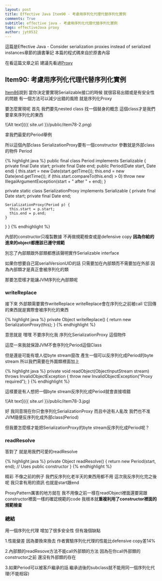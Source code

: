 ```yaml
---
layout: post
title: Effective Java Item90 - 考慮用序列化代理代替序列化實例
comments: True 
subtitle: effective java - 考慮用序列化代理代替序列化實例
tags: effectiveJava proxy
author: jyt0532
---
```

這篇是Effective Java - Consider serialization proxies instead of serialized instances章節的讀書筆記 本篇的程式碼來自於原書內容

在看這篇文章之前 建議先看過[Proxy](/2017/10/06/proxy/)

## Item90: 考慮用序列化代理代替序列化實例

[Item86](/2017/09/29/implement-serializable-judiciously/)說到 當你決定要實現Serializable接口的時候 就很容易出錯或是有安全性的問題 有一個方法可以減少出錯的風險 就是序列化Proxy

要怎麼實現呢 首先 我們要先nested class 找一個替身的概念 這個class才是我們要拿來序列化的東西

![Alt text]({{ site.url }}/public/item78-2.png) 

拿我們最愛的Period舉例

所以這個內部class SerializationProxy要有一個constructor 參數就是外部class的物件 Period

{% highlight java %}
public final class Period implements Serializable {
  private final Date start;
  private final Date end;
  public Period(Date start, Date end) {
    this.start = new Date(start.getTime());
    this.end = new Date(end.getTime());
    if (this.start.compareTo(this.end) > 0)
      throw new IllegalArgumentException(start + " after " + end);
  }

  private static class SerializationProxy implements Serializable {
    private final Date start;
    private final Date end;

    SerializationProxy(Period p) {
      this.start = p.start;
      this.end = p.end;
    }

  }
}
{% endhighlight %}

內部的constructor只複製數據 不再做規範檢查或是defensive copy **因為你給的進來的object都應該已遵守規範**

別忘了內部類跟外部類都應該聲明實作Serializable interface

如果你想要自己寫serialVersionUID的話 只需要加在內部類而不需要加在外部 因為內部類才是真正會被序列化的類

那要怎麼樣才能讓JVM序列化內部類呢

### writeReplace

接下來 外部類需要實作writeReplace writeReplace會在序列化之前被call 它回傳的東西就是實際會被序列化的東西

{% highlight java %}
private Object writeReplace() {
  return new SerializationProxy(this);
}
{% endhighlight %}

意思就是 嘿嘿 不要序列化我 序列化SerializationProxy 這個物件

這麼一來我就保證JVM不會序列化Period這個Class 

但是還是可能有壞人從byte stream竄改 產生一個可以反序列化成Period的byte stream 所以我們需要在外圍類裡面加上

{% highlight java %}
private void readObject(ObjectInputStream stream)
    throws InvalidObjectException {
  throw new InvalidObjectException("Proxy required");
}
{% endhighlight %}

這樣要是有人想把一個byte stream反序列化成Period就會直接噴錯

![Alt text]({{ site.url }}/public/item78-3.jpg) 

好 我同意現在你只會序列化SerializationProxy 而且中途有人亂改 我們也不准JVM隨便反序列化成外部class(Period) 

但我要怎麼樣才能把SerializationProxy的byte stream反序列化成Period呢？

### readResolve

答對了 就是用我們可愛的readResolve

{% highlight java %}
private Object readResolve() {
  return new Period(start, end); // Uses public constructor
}
{% endhighlight %}

精彩 不像之前的例子 我們反序列化老半天的東西用都不用 這次我反序列化完之後呢 我只拿有用的資訊 也就是start跟end

ProxyPattern厲害的地方就在 我不用像之前一樣在readObject裡面還要寫跟constructor裡面一樣的確認規範的code 我根本就**重複利用了constructor裡面的規範檢查**

### 總結

用一個序列化代理 增加了很多安全性 但有幾個缺點

1.性能變差 因為要換來換去 作者實驗序列化代理的性能比defensive copy差14%

2.內部類的readResove方法不能call外部類的方法 因為在你call外部類的constructor之前 還沒有外部類的存在

3.如果Period可以被客戶繼承的話 繼承過後的subclass就不能用同一個序列化代理(不能相容)
